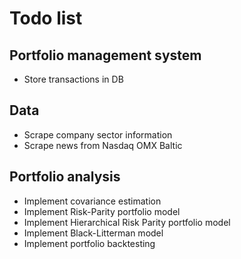# Todo list

## Portfolio management system

- Store transactions in DB

## Data

- Scrape company sector information
- Scrape news from Nasdaq OMX Baltic

## Portfolio analysis

- Implement covariance estimation
- Implement Risk-Parity portfolio model
- Implement Hierarchical Risk Parity portfolio model
- Implement Black-Litterman model
- Implement portfolio backtesting
